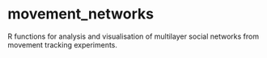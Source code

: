 # movement_networks
R functions for analysis and visualisation of multilayer social networks from movement tracking experiments.
